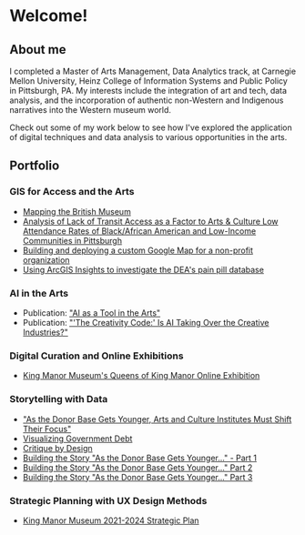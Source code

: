 # Welcome!

## About me

I completed a Master of Arts Management, Data Analytics track, at Carnegie Mellon University, Heinz College of Information Systems and Public Policy in Pittsburgh, PA. My interests include the integration of art and tech, data analysis, and the incorporation of authentic non-Western and Indigenous narratives into the Western museum world.

Check out some of my work below to see how I've explored the application of digital techniques and data analysis to various opportunities in the arts.


## Portfolio

### GIS for Access and the Arts

 - [Mapping the British Museum](https://jamijoj.github.io/GIS-Portfolio/mappingthebritishmuseum.html)
 - [Analysis of Lack of Transit Access as a Factor to Arts & Culture Low Attendance Rates of Black/African American and Low-Income Communities in Pittsburgh](https://jamijoj.github.io/GIS-Portfolio/project1.html)
 - [Building and deploying a custom Google Map for a non-profit organization](https://jamijoj.github.io/GIS-Portfolio/assignment1.html)
 - [Using ArcGIS Insights to investigate the DEA's pain pill database](https://jamijoj.github.io/GIS-Portfolio/DEApainpilldatabase.html)

### AI in the Arts
 - Publication: ["AI as a Tool in the Arts"](https://amt-lab.org/blog/2020/1/ai-as-a-tool-in-the-arts?rq=Jamila)
 - Publication: ["'The Creativity Code:' Is AI Taking Over the Creative Industries?"](https://amt-lab.org/reviews/2019/11/the-creativity-code-is-ai-taking-over-creative-industries?rq=Jamila)

### Digital Curation and Online Exhibitions
- [King Manor Museum's Queens of King Manor Online Exhibition](https://www.kingmanor.org/queens-of-king-manor)

### Storytelling with Data
 - ["As the Donor Base Gets Younger, Arts and Culture Institutes Must Shift Their Focus"](https://carnegiemellon.shorthandstories.com/-shifting-money--changing-donors/index.html)
 - [Visualizing Government Debt](https://jamijoj.github.io/jamila-portfolio/dataviz2.html)
 - [Critique by Design](https://jamijoj.github.io/jamila-portfolio/dataviz3&4.html)
 - [Building the Story "As the Donor Base Gets Younger..." - Part 1](https://jamijoj.github.io/jamila-portfolio/finalpart1.html)
 - [Building the Story "As the Donor Base Gets Younger..." Part 2](https://jamijoj.github.io/jamila-portfolio/finalpart2.html)
 - [Building the Story "As the Donor Base Gets Younger..." Part 3](https://jamijoj.github.io/jamila-portfolio/finalpart3.html)

### Strategic Planning with UX Design Methods
- [King Manor Museum 2021-2024 Strategic Plan](https://static1.squarespace.com/static/5ef3ad9e35f57066d6bf11b9/t/617984bef9638966485a8e4c/1635353793108/KM+Strategic+Plan+2021-24.pdf)
